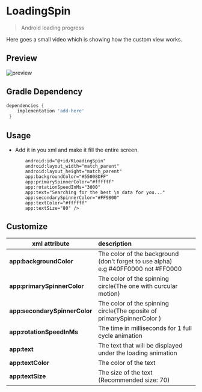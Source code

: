 # LoadingSpin
>Android loading progress

Here goes a small video which is showing how the custom view works.

## Preview
![preview](https://i.imgur.com/4hi96J4.png)

## Gradle Dependency

``` gradle
dependencies {
    implementation 'add-here'
 }
 ```

## Usage

- Add it in you xml and make it fill the entire screen.


``` <com.example.kloadingspin.KLoadingSpin
       android:id="@+id/KLoadingSpin"
       android:layout_width="match_parent"
       android:layout_height="match_parent"
       app:backgroundColor="#55008DFF"
       app:primarySpinnerColor="#ffffff"
       app:rotationSpeedInMs="3000"
       app:text="Searching for the best \n data for you..."
       app:secondarySpinnerColor="#FF9800"
       app:textColor="#ffffff"
       app:textSize="80" />
 ```

## Customize

| xml attribute | description  |
| ------------- | :--- |
| <b>app:backgroundColor</b>  | The color of the background (don't forget to use alpha) <br> e.g #40FF0000 not #FF0000 |
| <b>app:primarySpinnerColor</b> | The color of the spinning circle(The one with curcular motion)|
| <b>app:secondarySpinnerColor</b> | The color of the spinning circle(The oposite of primarySpinnerColor )|
| <b>app:rotationSpeedInMs</b> | The time in milliseconds for 1 full cycle animation|
| <b>app:text</b> | The text that will be displayed under the loading animation|
| <b>app:textColor</b> | The color of the text|
| <b>app:textSize</b> | The size of the text (Recommended size: 70)|





